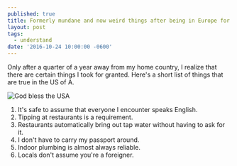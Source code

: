 ```yaml
---
published: true
title: Formerly mundane and now weird things after being in Europe for three months
layout: post
tags:
  - understand
date: '2016-10-24 10:00:00 -0600'
---
```

Only after a quarter of a year away from my home country, I realize that there are certain things I took for granted. Here's a short list of things that are true in the US of A.

<!--more-->

![God bless the USA]({{site.baseurl}}/images/flags/usa.png)

1. It's safe to assume that everyone I encounter speaks English.
1. Tipping at restaurants is a requirement.
1. Restaurants automatically bring out tap water without having to ask for it.
1. I don't have to carry my passport around.
1. Indoor plumbing is almost always reliable.
1. Locals don't assume you're a foreigner.